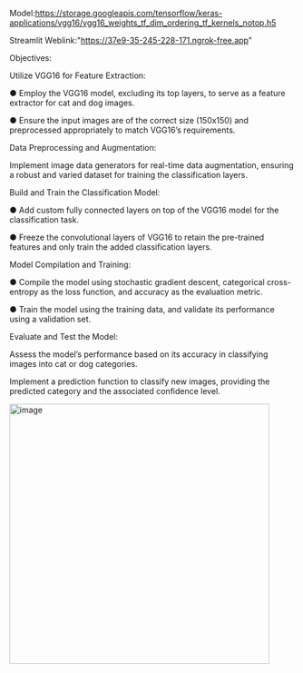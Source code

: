 
Model:https://storage.googleapis.com/tensorflow/keras-applications/vgg16/vgg16_weights_tf_dim_ordering_tf_kernels_notop.h5

Streamlit Weblink:"https://37e9-35-245-228-171.ngrok-free.app"

Objectives:

Utilize VGG16 for Feature Extraction:

● Employ the VGG16 model, excluding its top layers, to serve as a feature extractor for cat and dog images.

● Ensure the input images are of the correct size (150x150) and preprocessed appropriately to match VGG16’s requirements.

Data Preprocessing and Augmentation:

Implement image data generators for real-time data augmentation, ensuring a robust and varied dataset for training the classification layers.

Build and Train the Classification Model:

● Add custom fully connected layers on top of the VGG16 model for the classification task.

● Freeze the convolutional layers of VGG16 to retain the pre-trained features and only train the added classification layers.

Model Compilation and Training:

● Compile the model using stochastic gradient descent, categorical cross-entropy as the loss function, and accuracy as the evaluation metric.

● Train the model using the training data, and validate its performance using a validation set.

Evaluate and Test the Model:

Assess the model’s performance based on its accuracy in classifying images into cat or dog categories.

Implement a prediction function to classify new images, providing the predicted category and the associated confidence level.

<img width="458" alt="image" src="https://github.com/user-attachments/assets/c5cd083e-0c8b-4967-aed3-f1703dc83072">
















